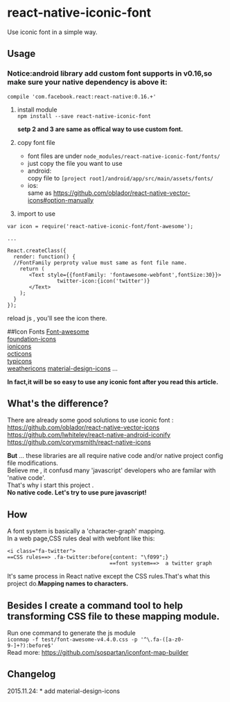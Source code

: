 # react-native-iconic-font
Use iconic font in a simple way.

## Usage
### Notice:android library add custom font supports in v0.16,so make sure your native dependency is above it:  
`compile 'com.facebook.react:react-native:0.16.+'`

1. install module  
`npm install --save react-native-iconic-font`


	**setp 2 and 3 are same as offical way to use custom font.**  
2. copy font file 
	* font files are under `node_modules/react-native-iconic-font/fonts/`
	* just copy the file you want to use 
	* android:  
  copy file to `[project root]/android/app/src/main/assets/fonts/`
 	* ios:  
 	same as <https://github.com/oblador/react-native-vector-icons#option-manually>
 	
3. import to use  

```
var icon = require('react-native-iconic-font/font-awesome');

...

React.createClass({
  render: function() {
  //FontFamily perproty value must same as font file name.
    return (
       <Text style={{fontFamily: 'fontawesome-webfont',fontSize:30}}> 
                twitter-icon:{icon('twitter')}
       </Text>
    );
  }
});

```
reload js , you'll see the icon there.

##Icon Fonts
[Font-awesome](<http://fontawesome.io/>)  
[foundation-icons](<http://zurb.com/playground/foundation-icon-fonts-3>)  
[ionicons](<http://ionicons.com/>)  
[octicons](<https://github.com/github/octicons>)  
[typicons](<https://github.com/stephenhutchings/typicons.font>)  
[weathericons](<https://erikflowers.github.io/weather-icons/>)
[material-design-icons](<http://google.github.io/material-design-icons/>)
...  
   
**In fact,it will be so easy to use any iconic font after you read this article.**


## What's the difference?
There are already some good solutions to use iconic font :  
<https://github.com/oblador/react-native-vector-icons>   
<https://github.com/lwhiteley/react-native-android-iconify>  
<https://github.com/corymsmith/react-native-icons>  

**But** ... these libraries are all require native code and/or native project config file modifications.  
Believe me , it confusd many 'javascript' developers who are familar with 'native code'.  
That's why i start this project .  
**No native code. Let's try to use pure javascript!**

## How  
A font system is basically a 'character-graph' mapping.  
In a web page,CSS rules deal with webfont like this:

```
<i class="fa-twitter">
==CSS rules==> .fa-twitter:before{content: "\f099";} 
                                 ==font system==>  a twitter graph

```
It's same process in React native except the CSS rules.That's what this project do.**Mapping names to characters.**    
## Besides I create a command tool to help transforming CSS file to these mapping module. 
Run one command to generate the js module   
 `iconmap -f test/font-awesome-v4.4.0.css -p '^\.fa-([a-z0-9-]+?):before$'`  
Read more:  <https://github.com/sospartan/iconfont-map-builder> 


## Changelog
2015.11.24:
    * add material-design-icons
